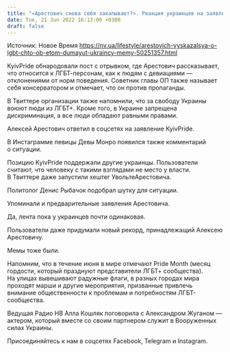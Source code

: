 ```yaml
---
title: "«Арестович снова себя закапывает?». Реакция украинцев на заявление советника главы ОП о ЛГБТ+"
date: Tue, 21 Jun 2022 16:13:00 +0300
draft: false
---
```

Источник: Новое Время https://nv.ua/lifestyle/arestovich-vyskazalsya-o-lgbt-chto-ob-etom-dumayut-ukraincy-memy-50251357.html


KyivPride обнародовали пост с отрывком, где Арестович рассказывает, что относится к ЛГБТ-персонам, как к людям с девиациями — отклонениями от норм поведения. Советник главы ОП также называет себя консерватором и отмечает, что он против пропаганды.

В Твиттере организации также напомнили, что за свободу Украины воюют люди из ЛГБТ+. Кроме того, в Украине запрещена дискриминация, а все люди обладают равными правами.

Алексей Арестович ответил в соцсетях на заявление KyivPride.

В Инстаграмме певицы Девы Монро появился также комментарий о ситуации.

Позицию KyivPride поддержали другие украинцы. Пользователи считают, что человеку с такими взглядами не место у власти. В Твиттере даже запустили хештег УвольтеАрестовича.

Политолог Денис Рыбачок подобрал шутку для ситуации.

Упоминали и предварительные заявления Арестовича.

Да, лента пока у украинцев почти одинаковая.

Пользователи даже придумали новый рекорд, принадлежащий Алексею Арестовичу.

Мемы тоже были.

Напомним, что в течение июня в мире отмечают Pride Month (месяц гордости, который празднуют представители ЛГБТ+ сообщества). На улицах вывешивают радужные флаги, в разных городах мира проходят марши и другие мероприятия, призванные привлечь внимание общественности к проблемам и потребностям ЛГБТ-сообщества.

Ведущая Радио НВ Алла Кошляк поговорила с Александром Жуганом — актером, который вместе со своим партнером служит в Вооруженных силах Украины.

Присоединяйтесь к нам в соцсетях Facebook, Telegram и Instagram.
